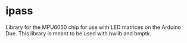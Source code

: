 # ipass
Library for the MPU6050 chip for use with LED matrices on the Arduino Due. This library is meant to be used with hwlib and bmptk.